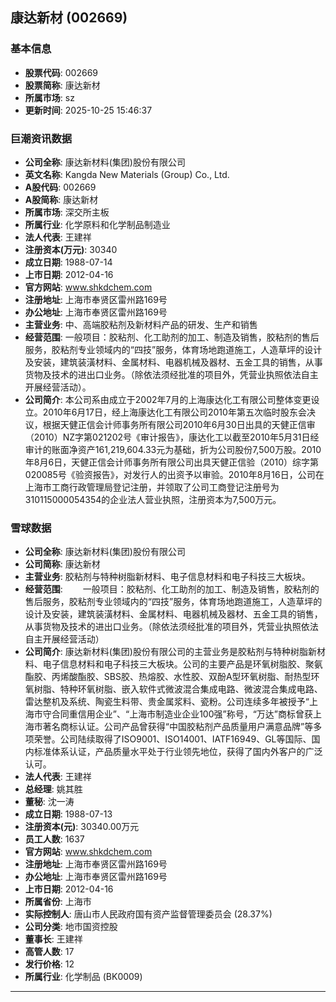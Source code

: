## 康达新材 (002669)

### 基本信息

- **股票代码**: 002669
- **股票简称**: 康达新材
- **所属市场**: sz
- **更新时间**: 2025-10-25 15:46:37

### 巨潮资讯数据

- **公司全称**: 康达新材料(集团)股份有限公司
- **英文名称**: Kangda New Materials (Group) Co., Ltd.
- **A股代码**: 002669
- **A股简称**: 康达新材
- **所属市场**: 深交所主板
- **所属行业**: 化学原料和化学制品制造业
- **法人代表**: 王建祥
- **注册资本(万元)**: 30340
- **成立日期**: 1988-07-14
- **上市日期**: 2012-04-16
- **官方网站**: www.shkdchem.com
- **注册地址**: 上海市奉贤区雷州路169号
- **办公地址**: 上海市奉贤区雷州路169号
- **主营业务**: 中、高端胶粘剂及新材料产品的研发、生产和销售
- **经营范围**: 一般项目：胶粘剂、化工助剂的加工、制造及销售，胶粘剂的售后服务，胶粘剂专业领域内的“四技”服务，体育场地跑道施工，人造草坪的设计及安装，建筑装潢材料、金属材料、电器机械及器材、五金工具的销售，从事货物及技术的进出口业务。（除依法须经批准的项目外，凭营业执照依法自主开展经营活动）。
- **公司简介**: 本公司系由成立于2002年7月的上海康达化工有限公司整体变更设立。2010年6月17日，经上海康达化工有限公司2010年第五次临时股东会决议，根据天健正信会计师事务所有限公司2010年6月30日出具的天健正信审（2010）NZ字第021202号《审计报告》，康达化工以截至2010年5月31日经审计的账面净资产161,219,604.33元为基础，折为公司股份7,500万股。2010年8月6日，天健正信会计师事务所有限公司出具天健正信验（2010）综字第020085号《验资报告》，对发行人的出资予以审验。2010年8月16日，公司在上海市工商行政管理局登记注册，并领取了公司工商登记注册号为310115000054354的企业法人营业执照，注册资本为7,500万元。

### 雪球数据

- **公司全称**: 康达新材料(集团)股份有限公司
- **公司简称**: 康达新材
- **主营业务**: 胶粘剂与特种树脂新材料、电子信息材料和电子科技三大板块。
- **经营范围**: 　　一般项目：胶粘剂、化工助剂的加工、制造及销售，胶粘剂的售后服务，胶粘剂专业领域内的“四技”服务，体育场地跑道施工，人造草坪的设计及安装，建筑装潢材料、金属材料、电器机械及器材、五金工具的销售，从事货物及技术的进出口业务。（除依法须经批准的项目外，凭营业执照依法自主开展经营活动）
- **公司简介**: 康达新材料(集团)股份有限公司的主营业务是胶粘剂与特种树脂新材料、电子信息材料和电子科技三大板块。公司的主要产品是环氧树脂胶、聚氨酯胶、丙烯酸酯胶、SBS胶、热熔胶、水性胶、双酚A型环氧树脂、耐热型环氧树脂、特种环氧树脂、嵌入软件式微波混合集成电路、微波混合集成电路、雷达整机及系统、陶瓷生料带、贵金属浆料、瓷粉。公司连续多年被授予“上海市守合同重信用企业”、“上海市制造业企业100强”称号，“万达”商标曾获上海市著名商标认证。公司产品曾获得“中国胶粘剂产品质量用户满意品牌”等多项荣誉。公司陆续取得了ISO9001、ISO14001、IATF16949、GL等国际、国内标准体系认证，产品质量水平处于行业领先地位，获得了国内外客户的广泛认可。
- **法人代表**: 王建祥
- **总经理**: 姚其胜
- **董秘**: 沈一涛
- **成立日期**: 1988-07-13
- **注册资本(元)**: 30340.00万元
- **员工人数**: 1637
- **官方网站**: www.shkdchem.com
- **注册地址**: 上海市奉贤区雷州路169号
- **办公地址**: 上海市奉贤区雷州路169号
- **上市日期**: 2012-04-16
- **所属省份**: 上海市
- **实际控制人**: 唐山市人民政府国有资产监督管理委员会 (28.37%)
- **公司分类**: 地市国资控股
- **董事长**: 王建祥
- **高管人数**: 17
- **发行价格**: 12
- **所属行业**: 化学制品 (BK0009)

---